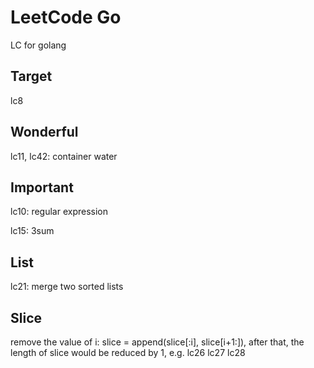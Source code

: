 # LeetCode Go

LC for golang

## Target

lc8

## Wonderful

lc11, lc42: container water

## Important

lc10: regular expression

lc15: 3sum

## List

lc21: merge two sorted lists

## Slice 

remove the value of i: slice = append(slice[:i], slice[i+1:]), after that, the length of slice would be reduced by 1, e.g. lc26 lc27 lc28